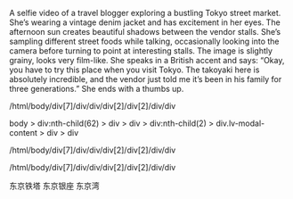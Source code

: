 A selfie video of a travel blogger exploring a bustling Tokyo street market. She’s wearing a vintage denim jacket and has excitement in her eyes. The afternoon sun creates beautiful shadows between the vendor stalls. She’s sampling different street foods while talking, occasionally looking into the camera before turning to point at interesting stalls. The image is slightly grainy, looks very film-like. She speaks in a British accent and says: “Okay, you have to try this place when you visit Tokyo. The takoyaki here is absolutely incredible, and the vendor just told me it’s been in his family for three generations.” She ends with a thumbs up.


/html/body/div[7]/div/div/div[2]/div[2]/div/div

body > div:nth-child(62) > div > div > div:nth-child(2) > div.lv-modal-content > div > div

/html/body/div[7]/div/div/div[2]/div[2]/div/div

/html/body/div[7]/div/div/div[2]/div[2]/div/div


东京铁塔 东京银座 东京湾